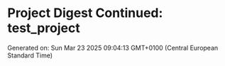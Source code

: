 # Project Digest Continued: test_project
Generated on: Sun Mar 23 2025 09:04:13 GMT+0100 (Central European Standard Time)


